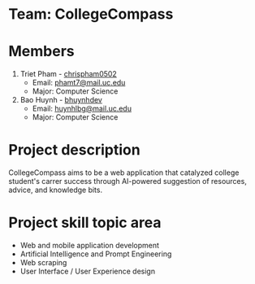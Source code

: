 # Team: CollegeCompass

# Members
1. Triet Pham - [chrispham0502](https://github.com/chrispham0502)
   * Email: phamt7@mail.uc.edu
   * Major: Computer Science
2. Bao Huynh - [bhuynhdev](https://github.com/bhuynhdev)
   * Email: huynhlbg@mail.uc.edu
   * Major: Computer Science
  
# Project description
CollegeCompass aims to be a web application that catalyzed college student's carrer success through AI-powered suggestion of resources, advice, and knowledge bits.

# Project skill topic area
- Web and mobile application development
- Artificial Intelligence and Prompt Engineering
- Web scraping
- User Interface / User Experience design
